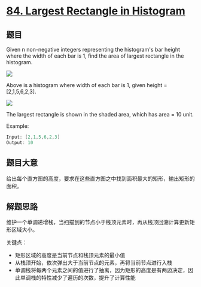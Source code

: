 # [84. Largest Rectangle in Histogram](https://leetcode.com/problems/largest-rectangle-in-histogram/)

## 题目

Given n non-negative integers representing the histogram's bar height where the width of each bar is 1, find the area of largest rectangle in the histogram.

 ![](https://assets.leetcode.com/uploads/2018/10/12/histogram.png)


Above is a histogram where width of each bar is 1, given height = [2,1,5,6,2,3].

![](https://assets.leetcode.com/uploads/2018/10/12/histogram_area.png)


The largest rectangle is shown in the shaded area, which has area = 10 unit.

 

Example:

```c
Input: [2,1,5,6,2,3]
Output: 10
```


## 题目大意

给出每个直方图的高度，要求在这些直方图之中找到面积最大的矩形，输出矩形的面积。


## 解题思路

维护一个单调递增栈，当扫描到的节点小于栈顶元素时，再从栈顶回溯计算更新矩形区域大小。

关键点：

- 矩形区域的高度是当前节点和栈顶元素的最小值
- 从栈顶开始，依次弹出大于当前节点的元素，再将当前节点进行入栈
- 单调栈将每两个元素之间的值进行了抽离，因为矩形的高度是有两边决定，因此单调栈的特性减少了遍历的次数，提升了计算性能